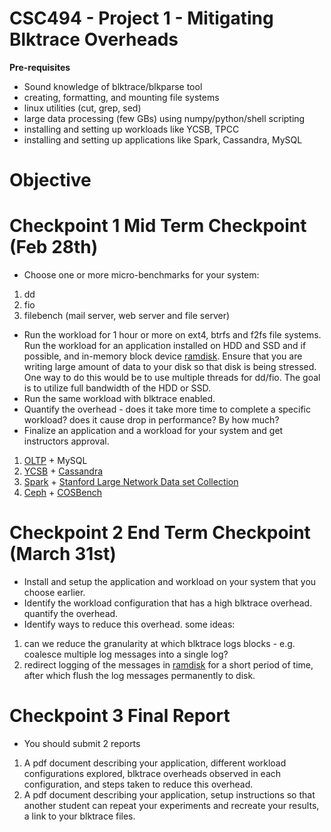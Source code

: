 # CSC494 - Project 1 - Mitigating Blktrace Overheads

**Pre-requisites**

- Sound knowledge of blktrace/blkparse tool
- creating, formatting, and mounting file systems
- linux utilities (cut, grep, sed)
- large data processing (few GBs) using numpy/python/shell scripting
- installing and setting up workloads like YCSB, TPCC
- installing and setting up applications like Spark, Cassandra, MySQL

# Objective

# Checkpoint 1 Mid Term Checkpoint (Feb 28th)
- Choose one or more micro-benchmarks for your system:
1. dd
2. fio
3. filebench (mail server, web server and file server)

- Run the workload for 1 hour or more on ext4, btrfs and f2fs file systems. Run the workload for an application installed on HDD and SSD and if possible, and in-memory block device [ramdisk](https://www.jamescoyle.net/how-to/943-create-a-ram-disk-in-linux). Ensure that you are writing large amount of data to your disk so that disk is being stressed. One way to do this would be to use multiple threads for dd/fio. The goal is to utilize full bandwidth of the HDD or SSD.
- Run the same workload with blktrace enabled.
- Quantify the overhead - does it take more time to complete a specific workload? does it cause drop in performance? By how much?
- Finalize an application and a workload for your system and get instructors approval.
1. [OLTP](https://github.com/oltpbenchmark/oltpbench) + MySQL
2. [YCSB](https://github.com/brianfrankcooper/YCSB/wiki) + [Cassandra](https://github.com/apache/cassandra)
3. [Spark](https://github.com/apache/spark) + [Stanford Large Network Data set Collection](https://snap.stanford.edu/data/)
4. [Ceph](https://ceph.com/) + [COSBench](https://github.com/intel-cloud/cosbench)

# Checkpoint 2 End Term Checkpoint (March 31st)
- Install and setup the application and workload on your system that you choose earlier.
- Identify the workload configuration that has a high blktrace overhead. quantify the overhead.
- Identify ways to reduce this overhead. some ideas:
1. can we reduce the granularity at which blktrace logs blocks - e.g. coalesce multiple log messages into a single log?
2. redirect logging of the messages in [ramdisk](https://www.jamescoyle.net/how-to/943-create-a-ram-disk-in-linux) for a short period of time, after which flush the log messages permanently to disk.

# Checkpoint 3 Final Report
- You should submit 2 reports

1. A pdf document describing your application, different workload configurations explored, blktrace overheads observed in each configuration, and steps taken to reduce this overhead.
2. A pdf document describing your application, setup instructions so that another student can repeat your experiments and recreate your results, a link to your blktrace files.
